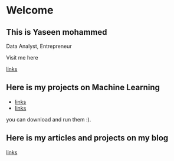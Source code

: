 # Welcome

## This is Yaseen mohammed
Data Analyst, Entrepreneur


Visit me here

[links](https://yaseenaimanmohammed.wordpress.com/)

## Here is my projects on Machine Learning
- [links](https://github.com/yaseenaiman/COVID19_detector)
- [links](https://github.com/yaseenaiman/Service-Subscription)

you can download and run them :).

## Here is my articles and projects on my blog

[links](https://yaseenaimanmohammed.wordpress.com/)


[^1]: Feel free to contact me, I would love to hear your comments/inquiries
yaseenaiman17@gmail.com
